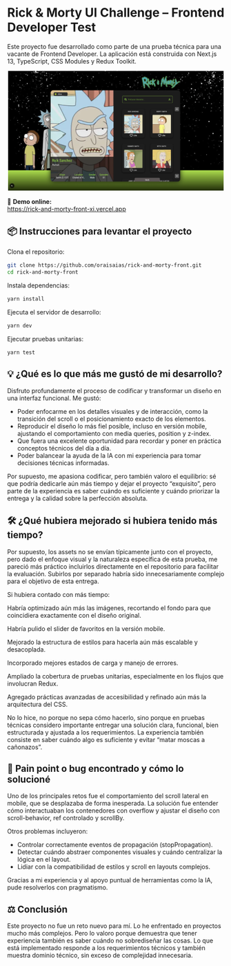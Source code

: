 # Rick & Morty UI Challenge – Frontend Developer Test

Este proyecto fue desarrollado como parte de una prueba técnica para una vacante de Frontend Developer. La aplicación está construida con Next.js 13, TypeScript, CSS Modules y Redux Toolkit.
<p align="center">
  <img src="/public/images/image.png" alt="Preview del proyecto" width="500" />
</p>


🚀 **Demo online:**  
https://rick-and-morty-front-xi.vercel.app


## 📦 Instrucciones para levantar el proyecto

Clona el repositorio:

```bash
git clone https://github.com/oraisaias/rick-and-morty-front.git
cd rick-and-morty-front
```

Instala dependencias:

```bash
yarn install

```

Ejecuta el servidor de desarrollo:

```bash
yarn dev
```

Ejecutar pruebas unitarias:

```bash
yarn test
```

## 💡 ¿Qué es lo que más me gustó de mi desarrollo?
Disfruto profundamente el proceso de codificar y transformar un diseño en una interfaz funcional. Me gustó:

- Poder enfocarme en los detalles visuales y de interacción, como la transición del scroll o el posicionamiento exacto de los elementos.
- Reproducir el diseño lo más fiel posible, incluso en versión mobile, ajustando el comportamiento con media queries, position y z-index.
- Que fuera una excelente oportunidad para recordar y poner en práctica conceptos técnicos del día a día.
- Poder balancear la ayuda de la IA con mi experiencia para tomar decisiones técnicas informadas.

Por supuesto, me apasiona codificar, pero también valoro el equilibrio: sé que podría dedicarle aún más tiempo y dejar el proyecto “exquisito”, pero parte de la experiencia es saber cuándo es suficiente y cuándo priorizar la entrega y la calidad sobre la perfección absoluta.


## 🛠️ ¿Qué hubiera mejorado si hubiera tenido más tiempo?
Por supuesto, los assets no se envían típicamente junto con el proyecto, pero dado el enfoque visual y la naturaleza específica de esta prueba, me pareció más práctico incluirlos directamente en el repositorio para facilitar la evaluación. Subirlos por separado habría sido innecesariamente complejo para el objetivo de esta entrega.

Si hubiera contado con más tiempo:

Habría optimizado aún más las imágenes, recortando el fondo para que coincidiera exactamente con el diseño original.

Habría pulido el slider de favoritos en la versión mobile.

Mejorado la estructura de estilos para hacerla aún más escalable y desacoplada.

Incorporado mejores estados de carga y manejo de errores.

Ampliado la cobertura de pruebas unitarias, especialmente en los flujos que involucran Redux.

Agregado prácticas avanzadas de accesibilidad y refinado aún más la arquitectura del CSS.

No lo hice, no porque no sepa cómo hacerlo, sino porque en pruebas técnicas considero importante entregar una solución clara, funcional, bien estructurada y ajustada a los requerimientos. La experiencia también consiste en saber cuándo algo es suficiente y evitar “matar moscas a cañonazos”.

## 🐞 Pain point o bug encontrado y cómo lo solucioné
Uno de los principales retos fue el comportamiento del scroll lateral en mobile, que se desplazaba de forma inesperada. La solución fue entender cómo interactuaban los contenedores con overflow y ajustar el diseño con scroll-behavior, ref controlado y scrollBy.

Otros problemas incluyeron:
- Controlar correctamente eventos de propagación (stopPropagation).
- Detectar cuándo abstraer componentes visuales y cuándo centralizar la lógica en el layout.
- Lidiar con la compatibilidad de estilos y scroll en layouts complejos.

Gracias a mi experiencia y al apoyo puntual de herramientas como la IA, pude resolverlos con pragmatismo.

## ⚖️ Conclusión
Este proyecto no fue un reto nuevo para mí. Lo he enfrentado en proyectos mucho más complejos. Pero lo valoro porque demuestra que tener experiencia también es saber cuándo no sobrediseñar las cosas. Lo que está implementado responde a los requerimientos técnicos y también muestra dominio técnico, sin exceso de complejidad innecesaria.

    